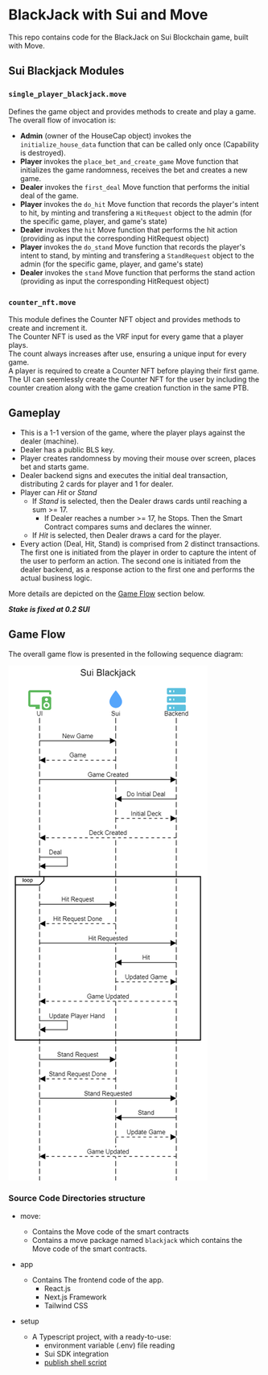 # BlackJack with Sui and Move

This repo contains code for the BlackJack on Sui Blockchain game, built with Move.

## Sui Blackjack Modules

### `single_player_blackjack.move`

Defines the game object and provides methods to create and play a game. The overall flow of invocation is:

- **Admin** (owner of the HouseCap object) invokes the `initialize_house_data` function that can be called only once (Capability is destroyed).
- **Player** invokes the `place_bet_and_create_game` Move function that initializes the game randomness, receives the bet and creates a new game.
- **Dealer** invokes the `first_deal` Move function that performs the initial deal of the game.
- **Player** invokes the `do_hit` Move function that records the player's intent to hit, by minting and transfering a `HitRequest` object to the admin (for the specific game, player, and game's state)
- **Dealer** invokes the `hit` Move function that performs the hit action (providing as input the corresponding HitRequest object)
- **Player** invokes the `do_stand` Move function that records the player's intent to stand, by minting and transfering a `StandRequest` object to the admin (for the specific game, player, and game's state)
- **Dealer** invokes the `stand` Move function that performs the stand action (providing as input the corresponding HitRequest object)

### `counter_nft.move`

This module defines the Counter NFT object and provides methods to create and increment it.<br/>
The Counter NFT is used as the VRF input for every game that a player plays.<br/>
The count always increases after use, ensuring a unique input for every game.<br/>
A player is required to create a Counter NFT before playing their first game.<br/>
The UI can seemlessly create the Counter NFT for the user by including the counter creation along with the game creation function in the same PTB.

## Gameplay

- This is a 1-1 version of the game, where the player plays against the dealer (machine).
- Dealer has a public BLS key.
- Player creates randomness by moving their mouse over screen, places bet and starts game.
- Dealer backend signs and executes the initial deal transaction, distributing 2 cards for player and 1 for dealer.
- Player can _Hit_ or _Stand_
  - If _Stand_ is selected, then the Dealer draws cards until reaching a sum >= 17.
    - If Dealer reaches a number >= 17, he Stops. Then the Smart Contract compares sums and declares the winner.
  - If _Hit_ is selected, then Dealer draws a card for the player.
- Every action (Deal, Hit, Stand) is comprised from 2 distinct transactions. The first one is initiated from the player
  in order to capture the intent of the user to perform an action. The second one is initiated from the dealer backend,
  as a response action to the first one and performs the actual business logic.

More details are depicted on the [Game Flow](#game-flow) section below.

**_Stake is fixed at 0.2 SUI_**

## Game Flow

The overall game flow is presented in the following sequence diagram:

![Sequence Diagram](sui_blackjack_sequence_diagram.png)

### Source Code Directories structure

- move:

  - Contains the Move code of the smart contracts
  - Contains a move package named `blackjack` which contains the Move code of the smart contracts.

- app

  - Contains The frontend code of the app.
    - React.js
    - Next.js Framework
    - Tailwind CSS

- setup
  - A Typescript project, with a ready-to-use:
    - environment variable (.env) file reading
    - Sui SDK integration
    - [publish shell script](./setup/publish.sh)
